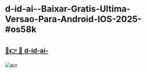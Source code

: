 # d-id-ai--Baixar-Gratis-Ultima-Versao-Para-Android-IOS-2025-#os58k

# <h2><a href="https://ainizakaria.my?title=d-id-ai-&ref=24M">🔗👉 🔴 d-id-ai-</a></h2>

[![acn](https://github.com/user-attachments/assets/0f9c940e-d8b0-45ae-aac7-cd30a18b3e1c)](https://ainizakaria.my?title=d-id-ai-&ref=24M)


